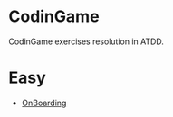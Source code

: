 CodinGame
=========

CodinGame exercises resolution in ATDD.

# Easy

* [OnBoarding](src/Easy/OnBoarding/onBoarding.feature)
